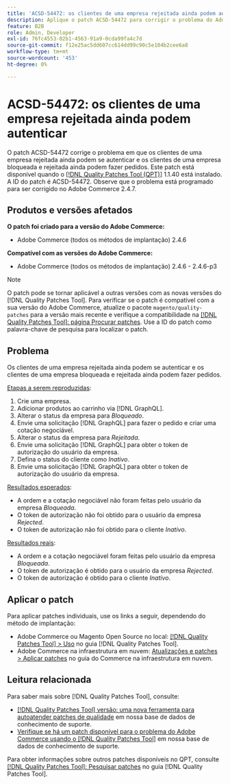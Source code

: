 ```yaml
---
title: 'ACSD-54472: os clientes de uma empresa rejeitada ainda podem autenticar'
description: Aplique o patch ACSD-54472 para corrigir o problema do Adobe Commerce em que os clientes de uma empresa rejeitada ainda podem se autenticar e os clientes de uma empresa bloqueada e rejeitada ainda podem fazer pedidos.
feature: B2B
role: Admin, Developer
exl-id: 76fc4553-02b1-4563-91a9-0cda99fa4c7d
source-git-commit: f12e25ac5dd607cc614dd99c90c5e104b2cee6a8
workflow-type: tm+mt
source-wordcount: '453'
ht-degree: 0%

---
```


# ACSD-54472: os clientes de uma empresa rejeitada ainda podem autenticar

O patch ACSD-54472 corrige o problema em que os clientes de uma empresa rejeitada ainda podem se autenticar e os clientes de uma empresa bloqueada e rejeitada ainda podem fazer pedidos. Este patch está disponível quando o [[!DNL Quality Patches Tool (QPT)]](/help/announcements/adobe-commerce-announcements/magento-quality-patches-released-new-tool-to-self-serve-quality-patches.md) 1.1.40 está instalado. A ID do patch é ACSD-54472. Observe que o problema está programado para ser corrigido no Adobe Commerce 2.4.7.

## Produtos e versões afetados

**O patch foi criado para a versão do Adobe Commerce:**

* Adobe Commerce (todos os métodos de implantação) 2.4.6

**Compatível com as versões do Adobe Commerce:**

* Adobe Commerce (todos os métodos de implantação) 2.4.6 - 2.4.6-p3

>[!NOTE]
>
>O patch pode se tornar aplicável a outras versões com as novas versões do [!DNL Quality Patches Tool]. Para verificar se o patch é compatível com a sua versão do Adobe Commerce, atualize o pacote `magento/quality-patches` para a versão mais recente e verifique a compatibilidade na [[!DNL Quality Patches Tool]: página Procurar patches](https://experienceleague.adobe.com/tools/commerce-quality-patches/index.html). Use a ID do patch como palavra-chave de pesquisa para localizar o patch.

## Problema

Os clientes de uma empresa rejeitada ainda podem se autenticar e os clientes de uma empresa bloqueada e rejeitada ainda podem fazer pedidos.

<u>Etapas a serem reproduzidas</u>:

1. Crie uma empresa.
1. Adicionar produtos ao carrinho via [!DNL GraphQL].
1. Alterar o status da empresa para *Bloqueado*.
1. Envie uma solicitação [!DNL GraphQL] para fazer o pedido e criar uma cotação negociável.
1. Alterar o status da empresa para *Rejeitada*.
1. Envie uma solicitação [!DNL GraphQL] para obter o token de autorização do usuário da empresa.
1. Defina o status do cliente como *Inativo*.
1. Envie uma solicitação [!DNL GraphQL] para obter o token de autorização do usuário da empresa.

<u>Resultados esperados</u>:

* A ordem e a cotação negociável não foram feitas pelo usuário da empresa *Bloqueada*.
* O token de autorização não foi obtido para o usuário da empresa *Rejected*.
* O token de autorização não foi obtido para o cliente *Inativo*.

<u>Resultados reais</u>:

* A ordem e a cotação negociável foram feitas pelo usuário da empresa *Bloqueada*.
* O token de autorização é obtido para o usuário da empresa *Rejected*.
* O token de autorização é obtido para o cliente *Inativo*.

## Aplicar o patch

Para aplicar patches individuais, use os links a seguir, dependendo do método de implantação:

* Adobe Commerce ou Magento Open Source no local: [[!DNL Quality Patches Tool] > Uso](https://experienceleague.adobe.com/docs/commerce-operations/tools/quality-patches-tool/usage.html) no guia [!DNL Quality Patches Tool].
* Adobe Commerce na infraestrutura em nuvem: [Atualizações e patches > Aplicar patches](https://experienceleague.adobe.com/docs/commerce-cloud-service/user-guide/develop/upgrade/apply-patches.html) no guia do Commerce na infraestrutura em nuvem.

## Leitura relacionada

Para saber mais sobre [!DNL Quality Patches Tool], consulte:

* [[!DNL Quality Patches Tool] versão: uma nova ferramenta para autoatender patches de qualidade](/help/announcements/adobe-commerce-announcements/magento-quality-patches-released-new-tool-to-self-serve-quality-patches.md) em nossa base de dados de conhecimento de suporte.
* [Verifique se há um patch disponível para o problema do Adobe Commerce usando o [!DNL Quality Patches Tool]](/help/support-tools/patches-available-in-qpt-tool/check-patch-for-magento-issue-with-magento-quality-patches.md) em nossa base de dados de conhecimento de suporte.

Para obter informações sobre outros patches disponíveis no QPT, consulte [[!DNL Quality Patches Tool]: Pesquisar patches](https://experienceleague.adobe.com/tools/commerce-quality-patches/index.html) no guia [!DNL Quality Patches Tool].
